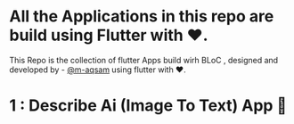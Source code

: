 # All the Applications in this repo are build using Flutter with ❤️.


This Repo is the collection of flutter Apps build wirh BLoC , designed and developed by - [@m-aqsam](https://github.com/m-aqsam) using flutter with ❤️.

# 1 : Describe Ai (Image To Text) App 📱
